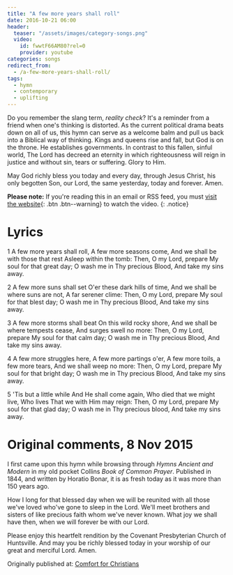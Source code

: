 ```yaml
---
title: "A few more years shall roll"
date: 2016-10-21 06:00
header:
  teaser: "/assets/images/category-songs.png"
  video:
    id: fwwtF66AM80?rel=0
    provider: youtube
categories: songs
redirect_from:
  - /a-few-more-years-shall-roll/
tags:
  - hymn
  - contemporary
  - uplifting
---
```

Do you remember the slang term, *reality check*?  It's a reminder from a friend when one's thinking is distorted.  As the current political drama beats down on all of us, this hymn can serve as a welcome balm and pull us back into a Biblical way of thinking.  Kings and queens rise and fall, but God is on the throne.  He establishes governments.  In contrast to this fallen, sinful world, The Lord has decreed an eternity in which righteousness will reign in justice and without sin, tears or suffering.  Glory to Him.

May God richly bless you today and every day, through Jesus Christ, his only begotten Son, our Lord, the same yesterday, today and forever.  Amen.

**Please note:** If you're reading this in an email or RSS feed, you must [visit the website](/songs/a-few-more-years-shall-roll/){: .btn .btn--warning} to watch the video.
{: .notice}

# Lyrics #

1 A few more years shall roll,
A few more seasons come,
And we shall be with those that rest
Asleep within the tomb:
Then, O my Lord, prepare
My soul for that great day;
O wash me in Thy precious Blood,
And take my sins away.

2 A few more suns shall set
O'er these dark hills of time,
And we shall be where suns are not,
A far serener clime:
Then, O my Lord, prepare
My soul for that blest day;
O wash me in Thy precious Blood,
And take my sins away.

3 A few more storms shall beat
On this wild rocky shore,
And we shall be where tempests cease,
And surges swell no more:
Then, O my Lord, prepare
My soul for that calm day;
O wash me in Thy precious Blood,
And take my sins away.

4 A few more struggles here,
A few more partings o'er,
A few more toils, a few more tears,
And we shall weep no more:
Then, O my Lord, prepare
My soul for that bright day;
O wash me in Thy precious Blood,
And take my sins away.

5 'Tis but a little while
And He shall come again,
Who died that we might live, Who lives
That we with Him may reign:
Then, O my Lord, prepare
My soul for that glad day;
O wash me in Thy precious blood,
And take my sins away.

# Original comments, 8 Nov 2015
  
I first came upon this hymn while browsing through *Hymns Ancient and Modern* in my old pocket Collins *Book of Common Prayer*. Published in 1844, and written by Horatio Bonar, it is as fresh today as it was more than 150 years ago.

How I long for that blessed day when we will be reunited with all those we've loved who've gone to sleep in the Lord.  We'll meet brothers and sisters of like precious faith whom we've never known.  What joy we shall have then, when we will forever be with our Lord.

Please enjoy this heartfelt rendition by the Covenant Presbyterian Church of Huntsville.  And may you be richly blessed today in your worship of our great and merciful Lord.  Amen.

<div>Originally published at: <a href='http://www.alecsatin.com/'>Comfort for Christians</a></div>
